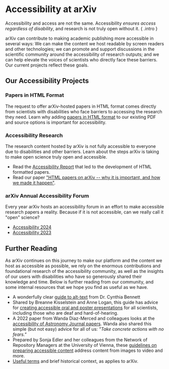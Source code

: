 # Accessibility at arXiv

Accessibility and access are not the same. Accessibility *ensures access regardless of disability*, and research is not truly open without it.
{ .intro }

arXiv can contribute to making academic publishing more accessible in several ways:  We can make the content we host readable by screen readers and other technologies; we can promote and support discussions in the scientific community around the accessibility of research outputs; and we can help elevate the voices of scientists who directly face these barriers. Our current projects reflect these goals.

## Our Accessibility Projects

### Papers in HTML Format
The request to offer arXiv-hosted papers in HTML format comes directly from scientists with disabilities who face barriers to accessing the research they need. Learn why adding [papers in HTML format](accessible_HTML.md) to our existing PDF and source options is important for accessibility.


### Accessibility Research
The research content hosted by arXiv is not fully accessible to everyone due to disabilities and other barriers. Learn about the steps arXiv is taking to make open science truly open and accessible.

- Read the [Accessibility Report](accessibility_research_report.md) that led to the development of HTML formatted papers.
- Read our paper ["HTML papers on arXiv -- why it is important, and how we made it happen"](https://arxiv.org/abs/2402.08954).

### arXiv Annual Accessibility Forum
Every year arXiv hosts an accessibility forum in an effort to make accessible research papers a reality. Because if it is not accessible, can we really call it "open" science? 
- [Accessibility 2024](https://accessibility2024.arxiv.org/)
- [Accessibility 2023](https://accessibility2023.arxiv.org/)

## Further Reading
As arXiv continues on this journey to make our platform and the content we host as accessible as possible, we rely on the enormous contributions and foundational research of the accessibility community, as well as the insights of our users with disabilities who have so generously shared their knowledge and time. Below is further reading from our community, and some internal resources that we hope you find as useful as we have.

- A wonderfully clear [guide to alt-text](https://dis.acm.org/2023/creating-accessible-figures-and-tables/) from Dr. Cynthia Bennett
- Shared by Breanne Kisselstein and Anne Logan, this guide has advice for [creating accessible oral and poster presentations](https://www.ismpmi.org/Community/Interactions/Lists/Posts/Post.aspx?List=12f06e9b%2D9922%2D498e%2Da11b%2Da42e98ba0e81&ID=412&Web=ee471bbf%2Dac80%2D48f6%2D883d%2Da3981c7cc59b) for all scientists, including those who are deaf and hard-of-hearing.
- A 2022 paper from Wanda Diaz-Merced and colleagues looks at the [accessibility of Astronomy Journal papers](https://drive.google.com/file/d/1kYjCzch1HZKIlD0vmLmI0voTvDa5zokG/view?usp=sharing). Wanda also shared this simple (but not easy) advice for all of us: *"Take concrete actions with no fears."*
- Prepared by Sonja Edler and her colleagues from the Network of Repository Managers at the University of Vienna, these [guidelines on preparing accessible content](https://phaidra.univie.ac.at/detail/o:1594525) address content from images to video and more.
- [Useful terms](accessibility_terms.md) and brief historical context, as applies to arXiv.
